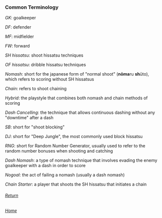### Common Terminology

_GK_: goalkeeper

_DF_: defender

_MF_: midfielder

_FW_: forward

_SH hissatsu_: shoot hissatsu techniques

_OF hissatsu_: dribble hissatsu techniques

_Nomash_: short for the japanese form of "normal shoot" (**nōma**ru **sh**ūto), which refers to scoring without SH hissatsus

_Chain_: refers to shoot chaining

_Hybrid_: the playstyle that combines both nomash and chain methods of scoring

_Dash Cancelling_: the technique that allows continuous dashing without any "downtime" after a dash

_SB_: short for "shoot blocking"

_DJ_: short for "Deep Jungle", the most commonly used block hissatsu 

_RNG_: short for Random Number Generator, usually used to refer to the random number bonuses when shooting and catching

_Dash Nomash_: a type of nomash technique that involves evading the enemy goalkeeper with a dash in order to score

_Nogoal_: the act of failing a nomash (usually a dash nomash)

_Chain Starter_: a player that shoots the SH hissatsu that initiates a chain

###### [Return](https://inabikarilibrary.github.io/inalib/guides/fundamentals.html)

###### [Home](https://inabikarilibrary.github.io/inalib/)



